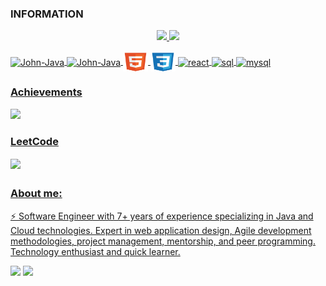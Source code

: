 ### INFORMATION

<div align="center">
  <a href="https://github.com/johnsales">
  <img height="180em" src="https://github-readme-stats.vercel.app/api?username=johnsales&show_icons=true&theme=dracula&include_all_commits=true&count_private=true"/>
  <img height="180em" src="https://github-readme-stats.vercel.app/api/top-langs/?username=johnsales&layout=compact&langs_count=7&theme=dracula"/>
</div>
  
<div><br>
  
  <img align="center" alt="John-Java" height="30" width="40" src="https://cdn.jsdelivr.net/gh/devicons/devicon/icons/java/java-original.svg" />
  <img align="center" alt="John-Java" height="30" width="40" src="https://cdn.jsdelivr.net/gh/devicons/devicon/icons/spring/spring-original.svg" />
  <img align="center" alt="John-HTML" height="30" width="40" src="https://raw.githubusercontent.com/devicons/devicon/master/icons/html5/html5-original.svg">
  <img align="center" alt="John-CSS" height="30" width="40" src="https://raw.githubusercontent.com/devicons/devicon/master/icons/css3/css3-original.svg">
  <img align="center" alt="react" height="30" width="40" src="https://cdn.jsdelivr.net/gh/devicons/devicon@latest/icons/react/react-original.svg" />
  <img align="center" alt="sql" height="30" width="40" src="https://cdn.jsdelivr.net/gh/devicons/devicon@latest/icons/postgresql/postgresql-original.svg" />  
  <img align="center" alt="mysql" height="30" width="40" src="https://cdn.jsdelivr.net/gh/devicons/devicon@latest/icons/mysql/mysql-original.svg" />
  <br>    <h3>Achievements</h3>
  <img src="https://github-profile-trophy.vercel.app/?username=johnsales&theme=algolia">

  <h3>LeetCode</h3>
  
  <img align="center" src="https://leetcard.jacoblin.cool/johnathan-santiago?theme=nord&font=Ubuntu">
 
</div>
  
  ##
  
  ### About me:
  
⚡ Software Engineer with 7+ years of experience specializing in Java and Cloud technologies. 
Expert in web application design, Agile development methodologies, project management, mentorship, and peer programming. Technology enthusiast and quick learner.
  
<div> 
  <a href = "mailto:johnathan-santiago@outlook.com"><img src="https://img.shields.io/badge/email-johnsales%40outlook.com-blue" target="_blank"></a>
  <a href="https://www.linkedin.com/in/johnathan-santiago" target="_blank"><img src="https://img.shields.io/badge/-LinkedIn-%230077B5?style=for-the-badge&logo=linkedin&logoColor=white" target="_blank"></a> 
 
  
 
</div>
<!--
**johnsales/johnsales** is a ✨ _special_ ✨ repository because its `README.md` (this file) appears on your GitHub profile.

Here are some ideas to get you started:

- 🔭 I’m currently working on ...
- 🌱 I’m currently learning ...
- 👯 I’m looking to collaborate on ...
- 🤔 I’m looking for help with ...
- 💬 Ask me about ...
- 📫 How to reach me: ...
- 😄 Pronouns: ...
- ⚡ Fun fact: ...
-->
